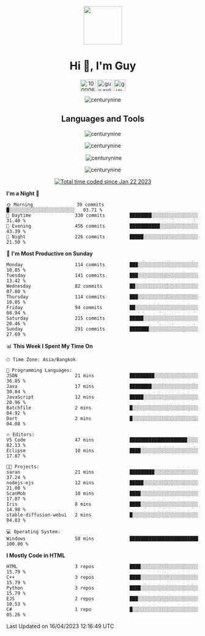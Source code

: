 
<p align="center"> <img src="https://user-images.githubusercontent.com/109062980/213915698-3e79c409-24f8-4471-a5f8-e7a842ad3a0a.gif" width="100" /> </p>
 
<h1 align="center">Hi 👋, I'm Guy</h1>
<p align="center">
<a href="https://fb.com/100006608053988" target="blank"><img align="center" src="https://raw.githubusercontent.com/rahuldkjain/github-profile-readme-generator/master/src/images/icons/Social/facebook.svg" alt="100006608053988" height="30" width="40" /></a>
<a href="https://instagram.com/guy.xvii" target="blank"><img align="center" src="https://raw.githubusercontent.com/rahuldkjain/github-profile-readme-generator/master/src/images/icons/Social/instagram.svg" alt="guy.xvii" height="30" width="40" /></a>
<a href="mailto:liwlifeix@gmail.com" target="blank"><img align="center" src="https://user-images.githubusercontent.com/109062980/226533395-e26b601f-4b8f-456f-affd-55dc944b4149.png" alt="guy.xvii" height="30" width="30" /></a>
</p>

<p align="center"> <img src="https://komarev.com/ghpvc/?username=centurynine&label=Profile%20views&color=0e75b6&style=for-the-badge" alt="centurynine" /> </p>

<h2 align="center">Languages and Tools</h3>

<!-- https://skillicons.dev/ -->
<p align="center">
<img src="https://skillicons.dev/icons?i=html,css,js,bootstrap,jquery,figma,cloudflare,nodejs,php,java,c,cs,cpp,py,dart,flutter,firebase,androidstudio,git,github,linux,docker,kubernetes,sqlite,mysql,mongodb,postman,nginx,express,arduino" alt="centurynine" /> 
</p>
 
<p align="center"><img align="center" src="https://github-readme-stats.vercel.app/api/top-langs?username=centurynine&show_icons=true&locale=en&layout=compact&theme=" alt="centurynine" /></p>

<p align="center">&nbsp;<img align="center" src="https://github-readme-stats.vercel.app/api?username=centurynine&show_icons=true&locale=en&theme=" alt="centurynine" /></p>

<p align="center"><img align="center" src="https://github-readme-streak-stats.herokuapp.com/?user=centurynine&theme=" alt="centurynine" /></p>
<p align="center">
<a href="https://wakatime.com/@9ded98d1-6308-4a11-a75a-63f31fdc4e7a"><img src="https://wakatime.com/badge/user/9ded98d1-6308-4a11-a75a-63f31fdc4e7a.svg" alt="Total time coded since Jan 22 2023" /></a>
  
<!--START_SECTION:waka-->
**I'm a Night 🦉** 

```text
🌞 Morning                39 commits          █░░░░░░░░░░░░░░░░░░░░░░░░   03.71 % 
🌆 Daytime                330 commits         ████████░░░░░░░░░░░░░░░░░   31.40 % 
🌃 Evening                456 commits         ███████████░░░░░░░░░░░░░░   43.39 % 
🌙 Night                  226 commits         █████░░░░░░░░░░░░░░░░░░░░   21.50 % 
```
📅 **I'm Most Productive on Sunday** 

```text
Monday                   114 commits         ███░░░░░░░░░░░░░░░░░░░░░░   10.85 % 
Tuesday                  141 commits         ███░░░░░░░░░░░░░░░░░░░░░░   13.42 % 
Wednesday                82 commits          ██░░░░░░░░░░░░░░░░░░░░░░░   07.80 % 
Thursday                 114 commits         ███░░░░░░░░░░░░░░░░░░░░░░   10.85 % 
Friday                   94 commits          ██░░░░░░░░░░░░░░░░░░░░░░░   08.94 % 
Saturday                 215 commits         █████░░░░░░░░░░░░░░░░░░░░   20.46 % 
Sunday                   291 commits         ███████░░░░░░░░░░░░░░░░░░   27.69 % 
```


📊 **This Week I Spent My Time On** 

```text
🕑︎ Time Zone: Asia/Bangkok

💬 Programming Languages: 
JSON                     21 mins             █████████░░░░░░░░░░░░░░░░   36.85 % 
Java                     17 mins             ████████░░░░░░░░░░░░░░░░░   30.04 % 
JavaScript               12 mins             █████░░░░░░░░░░░░░░░░░░░░   20.96 % 
Batchfile                2 mins              █░░░░░░░░░░░░░░░░░░░░░░░░   04.92 % 
Dart                     2 mins              █░░░░░░░░░░░░░░░░░░░░░░░░   04.08 % 

🔥 Editors: 
VS Code                  47 mins             █████████████████████░░░░   82.13 % 
Eclipse                  10 mins             ████░░░░░░░░░░░░░░░░░░░░░   17.87 % 

🐱‍💻 Projects: 
saran                    21 mins             █████████░░░░░░░░░░░░░░░░   37.24 % 
nodejs-ejs               12 mins             █████░░░░░░░░░░░░░░░░░░░░   21.00 % 
ScanMob                  10 mins             ████░░░░░░░░░░░░░░░░░░░░░   17.87 % 
Iris                     8 mins              ████░░░░░░░░░░░░░░░░░░░░░   14.98 % 
stable-diffusion-webui   2 mins              █░░░░░░░░░░░░░░░░░░░░░░░░   04.83 % 

💻 Operating System: 
Windows                  58 mins             █████████████████████████   100.00 % 
```

**I Mostly Code in HTML** 

```text
HTML                     3 repos             ████░░░░░░░░░░░░░░░░░░░░░   15.79 % 
C++                      3 repos             ████░░░░░░░░░░░░░░░░░░░░░   15.79 % 
Python                   3 repos             ████░░░░░░░░░░░░░░░░░░░░░   15.79 % 
EJS                      2 repos             ███░░░░░░░░░░░░░░░░░░░░░░   10.53 % 
C#                       1 repo              █░░░░░░░░░░░░░░░░░░░░░░░░   05.26 % 
```




 Last Updated on 16/04/2023 12:16:49 UTC
<!--END_SECTION:waka-->
  
</p>

